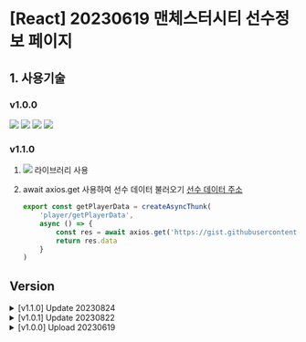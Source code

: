 # [React] 20230619 맨체스터시티 선수정보 페이지
## 1. 사용기술
### v1.0.0
<img src="https://img.shields.io/badge/Vite-646CFF?style=flat-square&logo=vite&logoColor=white"> <img src="https://img.shields.io/badge/React-61DAFB?style=flat-square&logo=react&logoColor=black"> <img src="https://img.shields.io/badge/JavaScript-F7DF1E?style=flat-square&logo=javascript&logoColor=black"> <img src="https://img.shields.io/badge/Sass-CC6699?style=flat-square&logo=Sass&logoColor=white"> 

### v1.1.0
1. <img src="https://img.shields.io/badge/Redux-764ABC?style=flat-square&logo=Redux&logoColor=white"> 라이브러리 사용

2. await axios.get 사용하여 선수 데이터 불러오기
[선수 데이터 주소](https://gist.githubusercontent.com/audrhks29/d85765f175243e27d4a84a76f44f4d75/raw/9fcf4b7ab83500d1ef15c12d32726e822e8c170a/playerData.json)

    ```js
    export const getPlayerData = createAsyncThunk(
        'player/getPlayerData',
        async () => {
            const res = await axios.get('https://gist.githubusercontent.com/audrhks29/d85765f175243e27d4a84a76f44f4d75/raw/9fcf4b7ab83500d1ef15c12d32726e822e8c170a/playerData.json')
            return res.data
        }
    )
    ```

## Version
<details>
<summary>[v1.1.0] Update 20230824</summary>
<div markdown="1">
Redux 라이브러리로 변환
</div>
</details>
<details>
<summary>[v1.0.1] Update 20230822</summary>
<div markdown="1">
컴포넌트 폴더 분리작업
</div>
</details>
<details>
<summary>[v1.0.0] Upload 20230619</summary>
<div markdown="1">
맨체스터시티 선수정보 페이지 업로드
</div>
</details>
